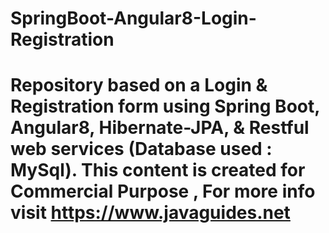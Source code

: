# SpringBoot-Angular8-Login-Registration
# Repository based on a Login & Registration form using Spring Boot, Angular8, Hibernate-JPA, & Restful web services (Database used : MySql). This content is created for Commercial Purpose , For more info visit https://www.javaguides.net
